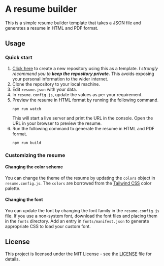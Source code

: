 # A resume builder

This is a simple resume builder template that takes a JSON file and generates a resume in HTML and PDF format.

## Usage

### Quick start
1. [Click here](https://github.com/new?template_name=resume-template&template_owner=recrsn) to create a new repository using this as a template. _I strongly recommend you to **keep the repository private.**_
   This avoids exposing your personal information to the wider internet.
2. Clone the repository to your local machine.
3. Edit `resume.json` with your data.
4. In `resume.config.js`, update the values as per your requirement.
5. Preview the resume in HTML format by running the following command.
   ```
   npm run watch
   ```
   This will start a live server and print the URL in the console. Open the URL in your browser to preview the resume.
6. Run the following command to generate the resume in HTML and PDF format.
   ```
   npm run build
   ```

### Customizing the resume

#### Changing the color scheme

You can change the theme of the resume by updating the `colors` object in `resume.config.js`.
The `colors` are borrowed from the [Tailwind CSS](https://tailwindcss.com/docs/customizing-colors) color palette.

#### Changing the font

You can update the font by changing the font family in the `resume.config.js` file. If you use a non-system font,
download the font files and placing them in the `fonts` directory. Add an entry in `fonts/manifest.json` to generate
appropriate CSS to load your custom font.

## License

This project is licensed under the MIT License - see the [LICENSE](LICENSE) file for details.
